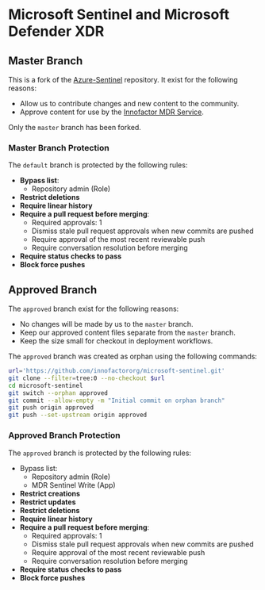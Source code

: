 # Microsoft Sentinel and Microsoft Defender XDR

## Master Branch

This is a fork of the [Azure-Sentinel](https://github.com/Azure/Azure-Sentinel)
repository. It exist for the following reasons:

- Allow us to contribute changes and new content to the community.
- Approve content for use by the
  [Innofactor MDR Service](https://github.com/innofactororg/innofactor-mdr).

Only the `master` branch has been forked.

### Master Branch Protection

The `default` branch is protected by the following rules:

- **Bypass list**:
  - Repository admin (Role)
- **Restrict deletions**
- **Require linear history**
- **Require a pull request before merging**:
  - Required approvals: 1
  - Dismiss stale pull request approvals when new commits are pushed
  - Require approval of the most recent reviewable push
  - Require conversation resolution before merging
- **Require status checks to pass**
- **Block force pushes**

## Approved Branch

The `approved` branch exist for the following reasons:

- No changes will be made by us to the `master` branch.
- Keep our approved content files separate from the `master` branch.
- Keep the size small for checkout in deployment workflows.

The `approved` branch was created as orphan using the following commands:

```bash
url='https://github.com/innofactororg/microsoft-sentinel.git'
git clone --filter=tree:0 --no-checkout $url
cd microsoft-sentinel
git switch --orphan approved
git commit --allow-empty -m "Initial commit on orphan branch"
git push origin approved
git push --set-upstream origin approved
```

### Approved Branch Protection

The `approved` branch is protected by the following rules:

- Bypass list:
  - Repository admin (Role)
  - MDR Sentinel Write (App)
- **Restrict creations**
- **Restrict updates**
- **Restrict deletions**
- **Require linear history**
- **Require a pull request before merging**:
  - Required approvals: 1
  - Dismiss stale pull request approvals when new commits are pushed
  - Require approval of the most recent reviewable push
  - Require conversation resolution before merging
- **Require status checks to pass**
- **Block force pushes**
